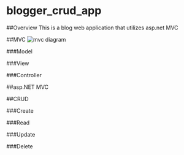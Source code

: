 # blogger_crud_app
##Overview 
This is a blog web application that utilizes asp.net MVC

##MVC 
![mvc diagram]("C:\Users\18124\Downloads\mvc.png")

###Model

###View

###Controller

##asp.NET MVC 

##CRUD

###Create

###Read

###Update

###Delete 

